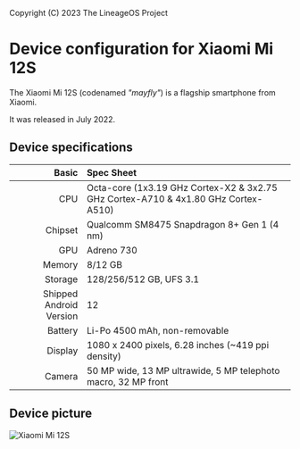 Copyright (C) 2023 The LineageOS Project

Device configuration for Xiaomi Mi 12S
=========================================

The Xiaomi Mi 12S (codenamed _"mayfly"_) is a flagship smartphone from Xiaomi.

It was released in July 2022.

## Device specifications

Basic   | Spec Sheet
-------:|:-------------------------
CPU     | Octa-core (1x3.19 GHz Cortex-X2 & 3x2.75 GHz Cortex-A710 & 4x1.80 GHz Cortex-A510)
Chipset | Qualcomm SM8475 Snapdragon 8+ Gen 1 (4 nm)
GPU     | Adreno 730
Memory  | 8/12 GB
Storage | 128/256/512 GB, UFS 3.1
Shipped Android Version | 12
Battery | Li-Po 4500 mAh, non-removable
Display | 1080 x 2400 pixels, 6.28 inches (~419 ppi density)
Camera  | 50 MP wide, 13 MP ultrawide, 5 MP telephoto macro, 32 MP front

## Device picture
![Xiaomi Mi 12S](https://cdn.cnbj1.fds.api.mi-img.com/nr-pub/202207012022_7da7447f016fd81869c996994e492226.png "Xiaomi Mi 12S")
